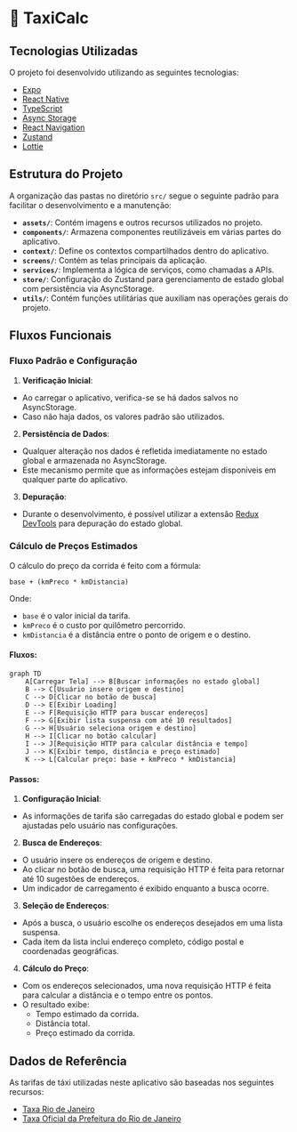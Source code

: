 # 🚖 TaxiCalc

## Tecnologias Utilizadas

O projeto foi desenvolvido utilizando as seguintes tecnologias:

- [Expo](https://expo.dev/)
- [React Native](https://reactnative.dev/)
- [TypeScript](https://www.typescriptlang.org/)
- [Async Storage](https://react-native-async-storage.github.io/async-storage/)
- [React Navigation](https://reactnavigation.org/)
- [Zustand](https://zustand-demo.pmnd.rs/)
- [Lottie](https://lottiefiles.com/)

## Estrutura do Projeto

A organização das pastas no diretório `src/` segue o seguinte padrão para facilitar o desenvolvimento e a manutenção:

- **`assets/`**: Contém imagens e outros recursos utilizados no projeto.
- **`components/`**: Armazena componentes reutilizáveis em várias partes do aplicativo.
- **`context/`**: Define os contextos compartilhados dentro do aplicativo.
- **`screens/`**: Contém as telas principais da aplicação.
- **`services/`**: Implementa a lógica de serviços, como chamadas a APIs.
- **`store/`**: Configuração do Zustand para gerenciamento de estado global com persistência via AsyncStorage.
- **`utils/`**: Contém funções utilitárias que auxiliam nas operações gerais do projeto.

## Fluxos Funcionais

### Fluxo Padrão e Configuração

1. **Verificação Inicial**:

- Ao carregar o aplicativo, verifica-se se há dados salvos no AsyncStorage.
- Caso não haja dados, os valores padrão são utilizados.

2. **Persistência de Dados**:

- Qualquer alteração nos dados é refletida imediatamente no estado global e armazenada no AsyncStorage.
- Este mecanismo permite que as informações estejam disponíveis em qualquer parte do aplicativo.

3. **Depuração**:

- Durante o desenvolvimento, é possível utilizar a
  extensão [Redux DevTools](https://chromewebstore.google.com/detail/redux-devtools/lmhkpmbekcpmknklioeibfkpmmfibljd)
  para depuração do estado global.

### Cálculo de Preços Estimados

O cálculo do preço da corrida é feito com a fórmula:

`base + (kmPreco * kmDistancia)`

Onde:

- `base` é o valor inicial da tarifa.
- `kmPreco` é o custo por quilômetro percorrido.
- `kmDistancia` é a distância entre o ponto de origem e o destino.

#### Fluxos:

```mermaid
graph TD
    A[Carregar Tela] --> B[Buscar informações no estado global]
    B --> C[Usuário insere origem e destino]
    C --> D[Clicar no botão de busca]
    D --> E[Exibir Loading]
    E --> F[Requisição HTTP para buscar endereços]
    F --> G[Exibir lista suspensa com até 10 resultados]
    G --> H[Usuário seleciona origem e destino]
    H --> I[Clicar no botão calcular]
    I --> J[Requisição HTTP para calcular distância e tempo]
    J --> K[Exibir tempo, distância e preço estimado]
    K --> L[Calcular preço: base + kmPreco * kmDistancia]

```

#### Passos:

1. **Configuração Inicial**:

- As informações de tarifa são carregadas do estado global e podem ser ajustadas pelo usuário nas configurações.

2. **Busca de Endereços**:

- O usuário insere os endereços de origem e destino.
- Ao clicar no botão de busca, uma requisição HTTP é feita para retornar até 10 sugestões de endereços.
- Um indicador de carregamento é exibido enquanto a busca ocorre.

3. **Seleção de Endereços**:

- Após a busca, o usuário escolhe os endereços desejados em uma lista suspensa.
- Cada item da lista inclui endereço completo, código postal e coordenadas geográficas.

4. **Cálculo do Preço**:

- Com os endereços selecionados, uma nova requisição HTTP é feita para calcular a distância e o tempo entre os pontos.
- O resultado exibe:
    - Tempo estimado da corrida.
    - Distância total.
    - Preço estimado da corrida.

## Dados de Referência

As tarifas de táxi utilizadas neste aplicativo são baseadas nos seguintes recursos:

- [Taxa Rio de Janeiro](https://www.pt.taxi-calculator.com/taxi-rate-rio-de-janeiro/343)
- [Taxa Oficial da Prefeitura do Rio de Janeiro](https://carioca.rio/servicos/informacoes-sobre-tarifas-de-taxi/)

